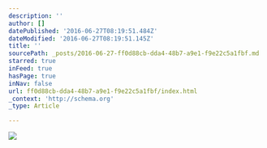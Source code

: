 ```yaml
---
description: ''
author: []
datePublished: '2016-06-27T08:19:51.484Z'
dateModified: '2016-06-27T08:19:51.145Z'
title: ''
sourcePath: _posts/2016-06-27-ff0d88cb-dda4-48b7-a9e1-f9e22c5a1fbf.md
starred: true
inFeed: true
hasPage: true
inNav: false
url: ff0d88cb-dda4-48b7-a9e1-f9e22c5a1fbf/index.html
_context: 'http://schema.org'
_type: Article

---
```

![](https://the-grid-user-content.s3-us-west-2.amazonaws.com/5dbcdb5f-2280-48ee-9afc-610fd7f35502.png)